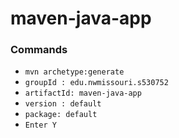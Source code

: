 # maven-java-app


### Commands

- ``` mvn archetype:generate ```
- ``` groupId : edu.nwmissouri.s530752 ```
- ``` artifactId: maven-java-app ```
- ``` version : default ```
- ``` package: default ```
- ``` Enter Y ```